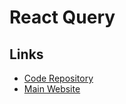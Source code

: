 # React Query

<!--
https://github.com/BrauCamaH/sufarmed/blob/master/src/api/orders.ts
https://tanstack.com/query/latest
-->

## Links

- [Code Repository](https://github.com/tannerlinsley/react-query)
- [Main Website](https://react-query.tanstack.com)

